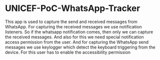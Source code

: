 # UNICEF-PoC-WhatsApp-Tracker

This app is used to capture the send and received messages from WhatsApp.
For capturing the received messages we use notification listeners.
 So if the whatsapp notification comes, then only we can capture the received messages.
And also for this we need special notification access permission from the user.
And for capturing the WhatsApp send messages we use keylogger which detect the keyboard triggering from the device.
For this user has to enable the accessibility permission

